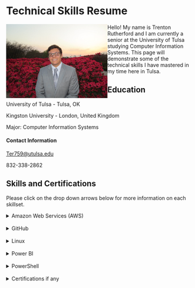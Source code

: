 # Technical Skills Resume


<img src="headshot.jpg" alt="Profile picture" width="275" height="200" border-radius="50" align="left">

Hello! My name is Trenton Rutherford and I am currently a senior at the University of Tulsa studying Computer Information Systems. This page will demonstrate some of the technical skills I have mastered in my time here in Tulsa.



<h2> Education</h2>

University of Tulsa - Tulsa, OK

Kingston University - London, United Kingdom 

Major: Computer Information Systems 

#### Contact Information

Ter759@utulsa.edu

832-338-2862


## Skills and Certifications

Please click on the drop down arrows below for more information on each skillset.


<details><summary>Amazon Web Services (AWS)</summary>
  
<h5> Description</h5>
Add images or graphs if applicable
  
</details>
<br>

  
<details><summary>GitHub</summary>

<h5> Description</h5>  
  
</details>
<br>


<details><summary>Linux</summary>
  
<h5> Description</h5>
  
</details>
<br>

  
<details><summary>Power BI</summary>
  
<h5> Description</h5>
  
</details>
<br>

  
<details><summary>PowerShell</summary>
  
<h5> Description</h5>
  
</details>
<br>

<details><summary>Certifications if any</summary>
  
<h5> Description</h5>
Also add in pictures proving completion
  
</details>
<br>


